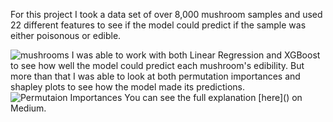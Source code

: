 For this project I took a data set of over 8,000 mushroom samples and used 22 different features to see if the model could predict if the sample was either poisonous or edible.

<img src="imag/Wild Mushrooms.jpg" alt="mushrooms" class="inline"/>
I was able to work with both Linear Regression and XGBoost to see how well the model could predict each mushroom's edibility. But more than that I was able to look at both permutation importances and shapley plots to see how the model made its predictions.


<img src="imag/Mushroom Permutation Importances.jpg" alt="Permutaion Importances" class="inline"/>
You can see the full explanation [here]() on Medium.
